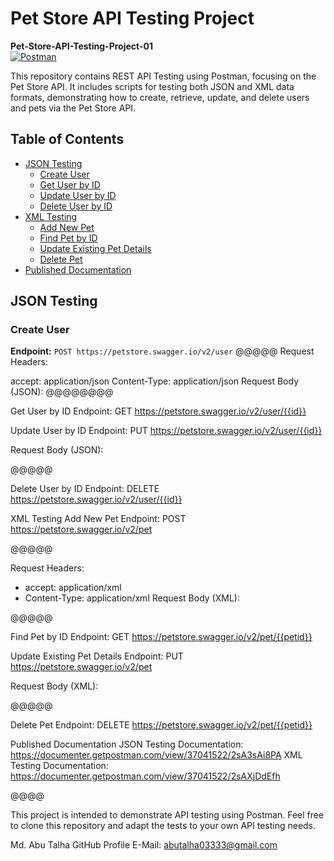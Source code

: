 # Pet Store API Testing Project

**Pet-Store-API-Testing-Project-01**  
[![Postman](https://www.vectorlogo.zone/logos/getpostman/getpostman-icon.svg)](https://www.postman.com/)

This repository contains REST API Testing using Postman, focusing on the Pet Store API. It includes scripts for testing both JSON and XML data formats, demonstrating how to create, retrieve, update, and delete users and pets via the Pet Store API.

## Table of Contents
- [JSON Testing](#json-testing)
  - [Create User](#create-user)
  - [Get User by ID](#get-user-by-id)
  - [Update User by ID](#update-user-by-id)
  - [Delete User by ID](#delete-user-by-id)
- [XML Testing](#xml-testing)
  - [Add New Pet](#add-new-pet)
  - [Find Pet by ID](#find-pet-by-id)
  - [Update Existing Pet Details](#update-existing-pet-details)
  - [Delete Pet](#delete-pet)
- [Published Documentation](#published-documentation)

## JSON Testing

### Create User

**Endpoint:** `POST https://petstore.swagger.io/v2/user`
@@@@@
Request Headers:

accept: application/json
Content-Type: application/json
Request Body (JSON):
@@@@@@@@

Get User by ID
Endpoint: GET https://petstore.swagger.io/v2/user/{{id}}

Update User by ID
Endpoint: PUT https://petstore.swagger.io/v2/user/{{id}}

Request Body (JSON): 

@@@@@

Delete User by ID
Endpoint: DELETE https://petstore.swagger.io/v2/user/{{id}}

XML Testing
Add New Pet
Endpoint: POST https://petstore.swagger.io/v2/pet

@@@@@

Request Headers:

- accept: application/xml
- Content-Type: application/xml
Request Body (XML):

@@@@@

Find Pet by ID
Endpoint: GET https://petstore.swagger.io/v2/pet/{{petid}}

Update Existing Pet Details
Endpoint: PUT https://petstore.swagger.io/v2/pet

Request Body (XML):

@@@@@

Delete Pet
Endpoint: DELETE https://petstore.swagger.io/v2/pet/{{petid}}

Published Documentation
JSON Testing Documentation: https://documenter.getpostman.com/view/37041522/2sA3sAi8PA
XML Testing Documentation: https://documenter.getpostman.com/view/37041522/2sAXjDdEfh

@@@@

This project is intended to demonstrate API testing using Postman. Feel free to clone this repository and adapt the tests to your own API testing needs.

Md. Abu Talha
GitHub Profile
E-Mail: abutalha03333@gmail.com




